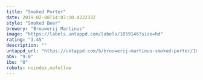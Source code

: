 ```yaml
---
title: "Smoked Porter"
date: 2019-02-08T14:07:10.422233Z
style: "Smoked Beer"
brewery: "Brouwerij Martinus"
image: "https://labels.untappd.com/labels/1859146?size=hd"
rating: "3.45"
description: ""
untappd_url: "https://untappd.com/b/brouwerij-martinus-smoked-porter/1859146"
abv: "9.0"
ibu: "0"
robots: noindex,nofollow
---
```

